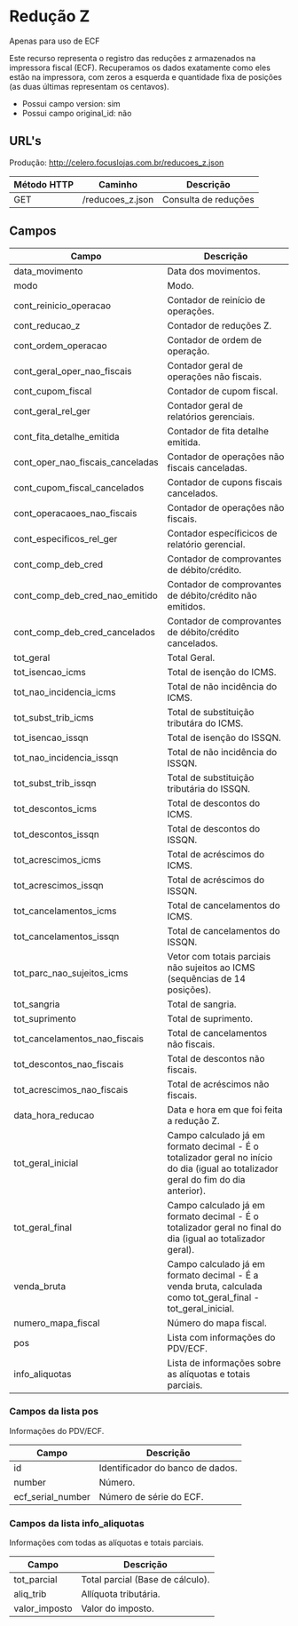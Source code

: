# Redução Z

Apenas para uso de ECF

Este recurso representa o registro das reduções z armazenados na impressora fiscal (ECF). Recuperamos os dados exatamente como eles estão na impressora, com zeros a esquerda e quantidade fixa de posições (as duas últimas representam os centavos).

* Possui campo version: sim
* Possui campo original_id: não

## URL's

Produção: http://celero.focuslojas.com.br/reducoes_z.json

Método HTTP | Caminho | Descrição
--|--|--
GET | /reducoes_z.json | Consulta de reduções

## Campos

Campo | Descrição
--|--
data_movimento | Data dos movimentos.
modo | Modo.
cont_reinicio_operacao | Contador de reinício de operações.
cont_reducao_z | Contador de reduções Z.
cont_ordem_operacao | Contador de ordem de operação.
cont_geral_oper_nao_fiscais | Contador geral de operações não fiscais.
cont_cupom_fiscal | Contador de cupom fiscal.
cont_geral_rel_ger | Contador geral de relatórios gerenciais.
cont_fita_detalhe_emitida | Contador de fita detalhe emitida.
cont_oper_nao_fiscais_canceladas | Contador de operações não fiscais canceladas.
cont_cupom_fiscal_cancelados | Contador de cupons fiscais cancelados.
cont_operacaoes_nao_fiscais | Contador de operações não fiscais.
cont_especificos_rel_ger | Contador específicicos de relatório gerencial.
cont_comp_deb_cred | Contador de comprovantes de débito/crédito.
cont_comp_deb_cred_nao_emitido | Contador de comprovantes de débito/crédito não emitidos.
cont_comp_deb_cred_cancelados | Contador de comprovantes de débito/crédito cancelados.
tot_geral | Total Geral.
tot_isencao_icms | Total de isenção do ICMS.
tot_nao_incidencia_icms | Total de não incidência do ICMS.
tot_subst_trib_icms | Total de substituição tributára do ICMS.
tot_isencao_issqn | Total de isenção do ISSQN.
tot_nao_incidencia_issqn | Total de não incidência do ISSQN.
tot_subst_trib_issqn | Total de substituição tributária do ISSQN.
tot_descontos_icms | Total de descontos do ICMS.
tot_descontos_issqn | Total de descontos do ISSQN.
tot_acrescimos_icms | Total de acréscimos do ICMS.
tot_acrescimos_issqn | Total de acréscimos do ISSQN.
tot_cancelamentos_icms | Total de cancelamentos do ICMS.
tot_cancelamentos_issqn | Total de cancelamentos do ISSQN.
tot_parc_nao_sujeitos_icms | Vetor com totais parciais não sujeitos ao ICMS (sequências de 14 posições).
tot_sangria | Total de sangria.
tot_suprimento | Total de suprimento.
tot_cancelamentos_nao_fiscais | Total de cancelamentos não fiscais.
tot_descontos_nao_fiscais | Total de descontos não fiscais.
tot_acrescimos_nao_fiscais | Total de acréscimos não fiscais.
data_hora_reducao | Data e hora em que foi feita a redução Z.
tot_geral_inicial | Campo calculado já em formato decimal - É o totalizador geral no início do dia (igual ao totalizador geral do fim do dia anterior).
tot_geral_final | Campo calculado já em formato decimal - É o totalizador geral no final do dia (igual ao totalizador geral).
venda_bruta | Campo calculado já em formato decimal - É a venda bruta, calculada como tot_geral_final - tot_geral_inicial.
numero_mapa_fiscal | Número do mapa fiscal.
pos | Lista com informações do PDV/ECF.
info_aliquotas | Lista de informações sobre as alíquotas e totais parciais.

### Campos da lista pos

Informações do PDV/ECF.

Campo | Descrição
--|--
id | Identificador do banco de dados.
number | Número.
ecf_serial_number | Número de série do ECF.

### Campos da lista info_aliquotas

Informações com todas as alíquotas e totais parciais.

Campo | Descrição
--|--
tot_parcial | Total parcial (Base de cálculo).
aliq_trib | Allíquota tributária.
valor_imposto | Valor do imposto.
